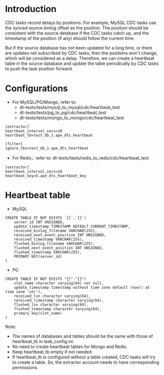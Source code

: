 # Introduction

CDC tasks record delays by positions. For example, MySQL CDC tasks use the synced source binlog offset as the position. The position should be consistent with the source database if the CDC tasks catch up, and the timestamp of the position (if any) should follow the current time.

But if the source database has not been updated for a long time, or there are updates not subscribed by CDC tasks, then the positions won't change, which will be considered as a delay. Therefore, we can create a heartbeat table in the source database and update the table periodically by CDC tasks to push the task position forward.

# Configurations

- For MySQL/PG/Mongo, refer to:
    - dt-tests/tests/mysql_to_mysql/cdc/heartbeat_test
    - dt-tests/tests/pg_to_pg/cdc/heartbeat_test
    - dt-tests/tests/mongo_to_mongo/cdc/heartbeat_test

```
[extractor]
heartbeat_interval_secs=10
heartbeat_tb=test_db_1.ape_dts_heartbeat

[filter]
ignore_tbs=test_db_1.ape_dts_heartbeat
```

- For Redis，refer to: dt-tests/tests/redis_to_redis/cdc/heartbeat_test
```
[extractor]
heartbeat_interval_secs=10
heartbeat_key=5.ape_dts_heartbeat_key
```

# Heartbeat table

- MySQL
```
CREATE TABLE IF NOT EXISTS `{}`.`{}`(
    server_id INT UNSIGNED,
    update_timestamp TIMESTAMP DEFAULT CURRENT_TIMESTAMP,
    received_binlog_filename VARCHAR(255),
    received_next_event_position INT UNSIGNED,
    received_timestamp VARCHAR(255),
    flushed_binlog_filename VARCHAR(255),
    flushed_next_event_position INT UNSIGNED,
    flushed_timestamp VARCHAR(255),
    PRIMARY KEY(server_id)
)
```

- PG
```
CREATE TABLE IF NOT EXISTS "{}"."{}"(
    slot_name character varying(64) not null,
    update_timestamp timestamp without time zone default (now() at time zone 'utc'),
    received_lsn character varying(64),
    received_timestamp character varying(64),
    flushed_lsn character varying(64),
    flushed_timestamp character varying(64),
    primary key(slot_name)
)
```

Note:
- The names of databases and tables should be the same with those of heartbeat_tb in task_config.ini.
- No need to create heartbeat tables for Mongo and Redis.
- Keep heartbeat_tb empty if not needed.
- If heartbeat_tb is configured without a table created, CDC tasks will try to create a table. So, the extractor account needs to have corresponding permissions.